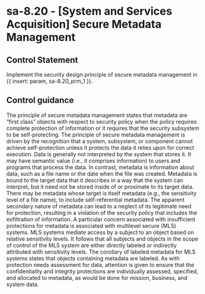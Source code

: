 # sa-8.20 - \[System and Services Acquisition\] Secure Metadata Management

## Control Statement

Implement the security design principle of secure metadata management in {{ insert: param, sa-8.20_prm_1 }}.

## Control guidance

The principle of secure metadata management states that metadata are “first class” objects with respect to security policy when the policy requires complete protection of information or it requires that the security subsystem to be self-protecting. The principle of secure metadata management is driven by the recognition that a system, subsystem, or component cannot achieve self-protection unless it protects the data it relies upon for correct execution. Data is generally not interpreted by the system that stores it. It may have semantic value (i.e., it comprises information) to users and programs that process the data. In contrast, metadata is information about data, such as a file name or the date when the file was created. Metadata is bound to the target data that it describes in a way that the system can interpret, but it need not be stored inside of or proximate to its target data. There may be metadata whose target is itself metadata (e.g., the sensitivity level of a file name), to include self-referential metadata. The apparent secondary nature of metadata can lead to a neglect of its legitimate need for protection, resulting in a violation of the security policy that includes the exfiltration of information. A particular concern associated with insufficient protections for metadata is associated with multilevel secure (MLS) systems. MLS systems mediate access by a subject to an object based on relative sensitivity levels. It follows that all subjects and objects in the scope of control of the MLS system are either directly labeled or indirectly attributed with sensitivity levels. The corollary of labeled metadata for MLS systems states that objects containing metadata are labeled. As with protection needs assessment for data, attention is given to ensure that the confidentiality and integrity protections are individually assessed, specified, and allocated to metadata, as would be done for mission, business, and system data.
